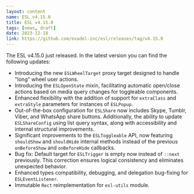 ```yaml
---
layout: content
name: ESL v4.15.0
title: ESL v4.15.0
tags: [news, draft]
date: 2023-12-18
link: https://github.com/exadel-inc/esl/releases/tag/v4.15.0
---
```


The ESL v4.15.0 just released. In the latest version you can find the following updates:

- Introducing the new `ESLWheelTarget` proxy target designed to handle "long" wheel user actions.
- Introducing the `ESLOpenState` mixin, facilitating automatic open/close actions based on media query changes for toggleable components.
- Enhanced flexibility with the addition of support for `extraClass` and `extraStyle` parameters for instances of `ESLPopup`.
- Out-of-the-box configuration for `ESLShare` now includes Skype, Tumblr, Viber, and WhatsApp share buttons. 
  Additionally, the ability to update `ESLShareConfig` using list query syntax, along with accessibility and internal structural improvements.
- Significant improvements to the `ESLToggleable` API, now featuring `shouldShow` and `shouldHide` internal methods instead 
  of the previous `onBeforeShow` and `onBeforeHide` callbacks.
- Bug fix: Default target for `ESLTrigger` is empty now instead of `::next` previously. 
  This correction ensures logical consistency and eliminates unexpected behavior.
- Enhanced types compatibility, debugging, and delegation bug-fixing for `ESLEventListener`.
- Immutable `Rect` reimplementation for `esl-utils` module.
